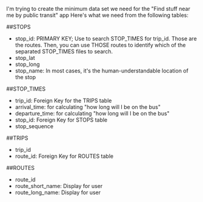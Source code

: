 I'm trying to create the minimum data set we need for the
"Find stuff near me by public transit" app
Here's what we need from the following tables:

##STOPS
-  stop_id: PRIMARY KEY; Use to search STOP_TIMES for trip_id. Those are the routes. Then, you can use THOSE routes to identify which of the separated STOP_TIMES files to search.
-  stop_lat
-  stop_long
-  stop_name: In most cases, it's the human-understandable location of the stop

##STOP_TIMES
-  trip_id: Foreign Key for the TRIPS table 
-  arrival_time: for calculating "how long will I be on the bus"
-  departure_time: for calculating "how long will I be on the bus"
-  stop_id: Foreign Key for STOPS table
-  stop_sequence

##TRIPS
-  trip_id
-  route_id: Foreign Key for ROUTES table

##ROUTES
-  route_id
-  route_short_name: Display for user
-  route_long_name: Display for user